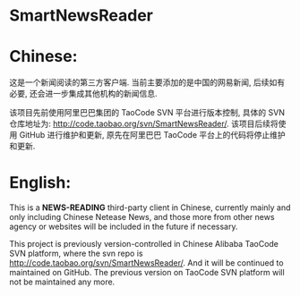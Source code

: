 # SmartNewsReader
# Chinese:

这是一个新闻阅读的第三方客户端. 当前主要添加的是中国的网易新闻, 后续如有必要, 还会进一步集成其他机构的新闻信息.

该项目先前使用阿里巴巴集团的 TaoCode SVN 平台进行版本控制, 具体的 SVN 仓库地址为:
<a href="http://code.taobao.org/svn/SmartNewsReader/" target="_blank">http://code.taobao.org/svn/SmartNewsReader/</a>. 该项目后续将使用 GitHub 进行维护和更新, 原先在阿里巴巴 TaoCode
平台上的代码将停止维护和更新.

# English:
This is a **NEWS-READING** third-party client in Chinese, currently mainly and only including Chinese
Netease News, and those more from other news agency or websites will be included in the future if necessary.

This project is previously version-controlled in Chinese Alibaba TaoCode SVN platform, where the
svn repo is http://code.taobao.org/svn/SmartNewsReader/. And it will be continued to maintained
on GitHub. The previous version on TaoCode SVN platform will not be maintained any more.

